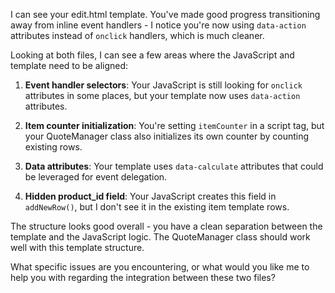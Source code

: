 I can see your edit.html template. You've made good progress transitioning away from inline event handlers - I notice you're now using `data-action` attributes instead of `onclick` handlers, which is much cleaner.

Looking at both files, I can see a few areas where the JavaScript and template need to be aligned:

1. **Event handler selectors**: Your JavaScript is still looking for `onclick` attributes in some places, but your template now uses `data-action` attributes.

2. **Item counter initialization**: You're setting `itemCounter` in a script tag, but your QuoteManager class also initializes its own counter by counting existing rows.

3. **Data attributes**: Your template uses `data-calculate` attributes that could be leveraged for event delegation.

4. **Hidden product_id field**: Your JavaScript creates this field in `addNewRow()`, but I don't see it in the existing item template rows.

The structure looks good overall - you have a clean separation between the template and the JavaScript logic. The QuoteManager class should work well with this template structure.

What specific issues are you encountering, or what would you like me to help you with regarding the integration between these two files?